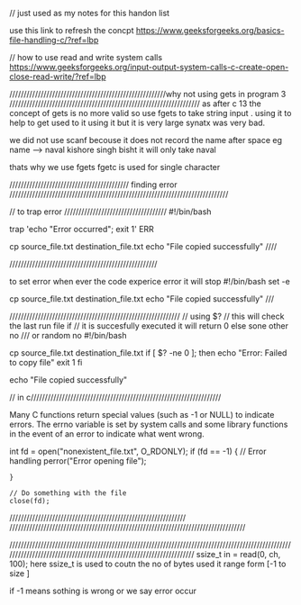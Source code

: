 //  just used as my notes for this handon list 

use this link to refresh the concpt
https://www.geeksforgeeks.org/basics-file-handling-c/?ref=lbp

// how to use read and write system calls
https://www.geeksforgeeks.org/input-output-system-calls-c-create-open-close-read-write/?ref=lbp



///////////////////////////////////////////////////////why not using gets in program 3 ///////////////////////////////////////////////////////////////////
as after c 13 the concept of gets is no more valid so use fgets to take string input . using it to help to get used to it 
using it but it is very large synatx was very bad.

we did not use scanf becouse it does not record the name after space 
eg
name --> naval kishore singh bisht
it will only take naval

thats why we use fgets
fgetc is used for single character






//////////////////////////////////////////       finding error            /////////////////////////////////////////////////////////////////////////////

// to trap error ////////////////////////////////////
#!/bin/bash

trap 'echo "Error occurred"; exit 1' ERR

cp source_file.txt destination_file.txt
echo "File copied successfully"
////

////////////////////////////////////////////////////

to set error when ever the code experice error it will stop
#!/bin/bash
set -e

cp source_file.txt destination_file.txt
echo "File copied successfully"
///

////////////////////////////////////////////////////////////
// using $?   // this will check the last run file if 
        // it is succesfully executed it will return 0 else sone other no 
        /// or random no
#!/bin/bash

cp source_file.txt destination_file.txt
if [ $? -ne 0 ]; then
    echo "Error: Failed to copy file"
    exit 1
fi

echo "File copied successfully"

// in c///////////////////////////////////////////////////////////////////

Many C functions return special values (such as -1 or NULL) to indicate errors. The errno variable is set by system calls and some library functions in the event of an error to indicate what went wrong.

 int fd = open("nonexistent_file.txt", O_RDONLY);
    if (fd == -1) {
        // Error handling
        perror("Error opening file");
        
    }

    // Do something with the file
    close(fd);

//////////////////////////////////////////////////////////////                              ///////////////////////////////////////////////////////////////////////////////////

////////////////////////////////////////////////////////////////////////////////////////////////////////////////////////////////////////////////////////////////////
ssize_t in = read(0, ch, 100);     here ssize_t is used to coutn the no of bytes used 
it range form [-1 to size ]

if -1 means sothing is wrong or we say error occur

